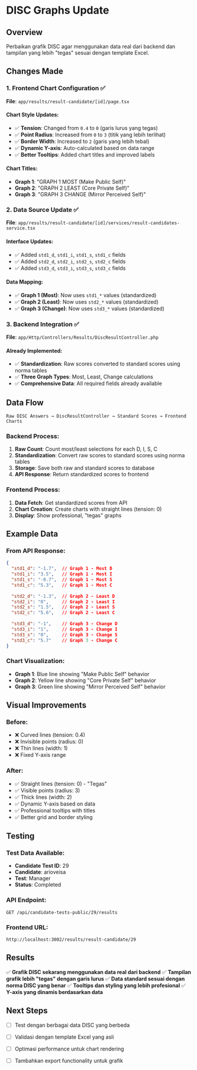 # DISC Graphs Update

## Overview
Perbaikan grafik DISC agar menggunakan data real dari backend dan tampilan yang lebih "tegas" sesuai dengan template Excel.

## Changes Made

### 1. Frontend Chart Configuration ✅
**File**: `app/results/result-candidate/[id]/page.tsx`

#### **Chart Style Updates:**
- ✅ **Tension**: Changed from `0.4` to `0` (garis lurus yang tegas)
- ✅ **Point Radius**: Increased from `0` to `3` (titik yang lebih terlihat)
- ✅ **Border Width**: Increased to `2` (garis yang lebih tebal)
- ✅ **Dynamic Y-axis**: Auto-calculated based on data range
- ✅ **Better Tooltips**: Added chart titles and improved labels

#### **Chart Titles:**
- **Graph 1**: "GRAPH 1 MOST (Make Public Self)"
- **Graph 2**: "GRAPH 2 LEAST (Core Private Self)" 
- **Graph 3**: "GRAPH 3 CHANGE (Mirror Perceived Self)"

### 2. Data Source Update ✅
**File**: `app/results/result-candidate/[id]/services/result-candidates-service.tsx`

#### **Interface Updates:**
- ✅ Added `std1_d`, `std1_i`, `std1_s`, `std1_c` fields
- ✅ Added `std2_d`, `std2_i`, `std2_s`, `std2_c` fields  
- ✅ Added `std3_d`, `std3_i`, `std3_s`, `std3_c` fields

#### **Data Mapping:**
- ✅ **Graph 1 (Most)**: Now uses `std1_*` values (standardized)
- ✅ **Graph 2 (Least)**: Now uses `std2_*` values (standardized)
- ✅ **Graph 3 (Change)**: Now uses `std3_*` values (standardized)

### 3. Backend Integration ✅
**File**: `app/Http/Controllers/Results/DiscResultController.php`

#### **Already Implemented:**
- ✅ **Standardization**: Raw scores converted to standard scores using norma tables
- ✅ **Three Graph Types**: Most, Least, Change calculations
- ✅ **Comprehensive Data**: All required fields already available

## Data Flow

```
Raw DISC Answers → DiscResultController → Standard Scores → Frontend Charts
```

### **Backend Process:**
1. **Raw Count**: Count most/least selections for each D, I, S, C
2. **Standardization**: Convert raw scores to standard scores using norma tables
3. **Storage**: Save both raw and standard scores to database
4. **API Response**: Return standardized scores to frontend

### **Frontend Process:**
1. **Data Fetch**: Get standardized scores from API
2. **Chart Creation**: Create charts with straight lines (tension: 0)
3. **Display**: Show professional, "tegas" graphs

## Example Data

### **From API Response:**
```json
{
  "std1_d": "-1.7",  // Graph 1 - Most D
  "std1_i": "3.5",   // Graph 1 - Most I  
  "std1_s": "-0.7",  // Graph 1 - Most S
  "std1_c": "5.3",   // Graph 1 - Most C
  
  "std2_d": "-1.3",  // Graph 2 - Least D
  "std2_i": "0",     // Graph 2 - Least I
  "std2_s": "1.5",   // Graph 2 - Least S
  "std2_c": "5.6",   // Graph 2 - Least C
  
  "std3_d": "-1",    // Graph 3 - Change D
  "std3_i": "1",     // Graph 3 - Change I
  "std3_s": "0",     // Graph 3 - Change S
  "std3_c": "5.7"    // Graph 3 - Change C
}
```

### **Chart Visualization:**
- **Graph 1**: Blue line showing "Make Public Self" behavior
- **Graph 2**: Yellow line showing "Core Private Self" behavior  
- **Graph 3**: Green line showing "Mirror Perceived Self" behavior

## Visual Improvements

### **Before:**
- ❌ Curved lines (tension: 0.4)
- ❌ Invisible points (radius: 0)
- ❌ Thin lines (width: 1)
- ❌ Fixed Y-axis range

### **After:**
- ✅ Straight lines (tension: 0) - "Tegas"
- ✅ Visible points (radius: 3)
- ✅ Thick lines (width: 2)
- ✅ Dynamic Y-axis based on data
- ✅ Professional tooltips with titles
- ✅ Better grid and border styling

## Testing

### **Test Data Available:**
- **Candidate Test ID**: 29
- **Candidate**: arioveisa
- **Test**: Manager
- **Status**: Completed

### **API Endpoint:**
```
GET /api/candidate-tests-public/29/results
```

### **Frontend URL:**
```
http://localhost:3002/results/result-candidate/29
```

## Results

✅ **Grafik DISC sekarang menggunakan data real dari backend**
✅ **Tampilan grafik lebih "tegas" dengan garis lurus**
✅ **Data standard sesuai dengan norma DISC yang benar**
✅ **Tooltips dan styling yang lebih profesional**
✅ **Y-axis yang dinamis berdasarkan data**

## Next Steps

- [ ] Test dengan berbagai data DISC yang berbeda
- [ ] Validasi dengan template Excel yang asli
- [ ] Optimasi performance untuk chart rendering
- [ ] Tambahkan export functionality untuk grafik

